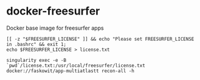 # docker-freesurfer

Docker base image for freesurfer apps

```
[[ -z "$FREESURFER_LICENSE" ]] && echo "Please set FREESURFER_LICENSE in .bashrc" && exit 1;
echo $FREESURFER_LICENSE > license.txt

singularity exec -e -B `pwd`/license.txt:/usr/local/freesurfer/license.txt  docker://faskowit/app-multiatlastt recon-all -h

```
